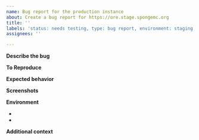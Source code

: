 ```yaml
---
name: Bug report for the production instance
about: Create a bug report for https://ore.stage.spongemc.org
title: ''
labels: 'status: needs testing, type: bug report, environment: staging'
assignees: ''

---
```


**Describe the bug**
<!-- A clear and concise description of what the bug is. -->

**To Reproduce**
<!-- Steps to reproduce the behavior. Example:
1. Go to '...'
2. Click on '....'
3. Scroll down to '....'
4. See error
 -->

**Expected behavior**
<!-- A clear and concise description of what you expected to happen. -->

**Screenshots**
<!-- If applicable, add screenshots to help explain your problem. -->

**Environment <!-- please complete the following information -->**
 - <!-- Operating System & Version [e.g. iOS, android, windows, ubuntu, macos] -->
 - <!-- Browser & Version [e.g. chrome, firefox, safari] -->

**Additional context**
<!-- Add any other context about the problem here. -->
